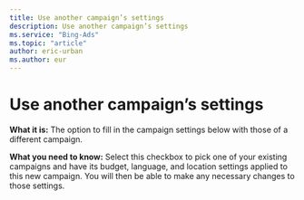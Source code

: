 ```yaml
---
title: Use another campaign’s settings
description: Use another campaign’s settings
ms.service: "Bing-Ads"
ms.topic: "article"
author: eric-urban
ms.author: eur
---
```


# Use another campaign’s settings

**What it is:**  The option to fill in the campaign settings below with those of a different campaign.

**What you need to know:**  Select this checkbox to pick one of your existing campaigns and have its budget, language, and location settings applied to this new campaign. You will then be able to make any necessary changes to those settings.


